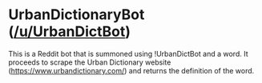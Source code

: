 # UrbanDictionaryBot ([/u/UrbanDictBot](https://www.reddit.com/user/UrbanDictBot))

This is a Reddit bot that is summoned using !UrbanDictBot and a word. It proceeds to scrape the Urban Dictionary website (https://www.urbandictionary.com/) and returns the definition of the word.
